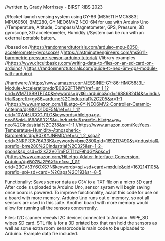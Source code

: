//written by Grady Morrissey - BIRST RIBS 2023

//Rocket launch sensing system using GY-86 (MS5611 HMC5883L MPU6050), BME280, GY-NEO6MV2 NEO-6M for use with Arduino Uno
//Temperature, Altitude, Compass/Magnetometer, GPS, Pressure, 3D gyroscope, 3D accelerometer, Humidity
//System can be run with an external portable battery. 

//based on
//https://randomnerdtutorials.com/arduino-mpu-6050-accelerometer-gyroscope/
//https://lastminuteengineers.com/ms5611-barometric-pressure-sensor-arduino-tutorial/
//library examples
//https://www.circuitbasics.com/writing-data-to-files-on-an-sd-card-on-arduino/
//https://randomnerdtutorials.com/guide-to-neo-6m-gps-module-with-arduino/

//hardware
//https://www.amazon.com/JESSINIE-GY-86-HMC5883L-Module-Acceleration/dp/B0BG2FTNWY/ref=sr_1_1?crid=WM7TSB9TFT40&keywords=gy86+arduino&qid=1688682414&s=industrial&sprefix=gy86+arduino%2Cindustrial%2C205&sr=1-1
//https://www.amazon.com/HiLetgo-GY-NEO6MV2-Controller-Ceramic-Antenna/dp/B01D1D0F5M/ref=sr_1_1?crid=10W46UCCGJ1LO&keywords=hiletgo+gy-neo6&qid=1688683215&s=industrial&sprefix=hiletgo+gy-neo%2Cindustrial%2C238&sr=1-1
//https://www.amazon.com/KeeYees-Temperature-Humidity-Atmospheric-Barometric/dp/B07KYJNFMD/ref=sr_1_2_sspa?crid=3NRPRC576A33K&keywords=bme280&qid=1692117490&s=industrial&sprefix=bme280%2Cindustrial%2C325&sr=1-2-spons&sp_csd=d2lkZ2V0TmFtZT1zcF9hdGY&psc=1
//https://www.amazon.com/HiLetgo-Adater-Interface-Conversion-Arduino/dp/B07BJ2P6X6/ref=sr_1_5?crid=23CV33Y6OXS7N&keywords=spi+sd+card+module&qid=1692141105&sprefix=spi+sd+card+%2Caps%2C193&sr=8-5

Functionality:
Saves sensor data as CSV to a TXT file on a micro SD card
After code is uploaded to Arduino Uno, sensor system will begin saving once board is powered. 
To improve functionality, adapt this code for use on a board with more memory. Arduino Uno runs out of memory, so not all sensors are used in this suite. Another board with more memory would allow for running all the sensors concurrently. 

Files:
I2C scanner reveals I2C devices connected to Arduino. 
WIPE_SD wipes SD card.
STL file is for a 3D printed box that can hold the sensors as well as some extra room. 
sensorcode is main code to be uploaded to Arduino. 
Example data file included. 

